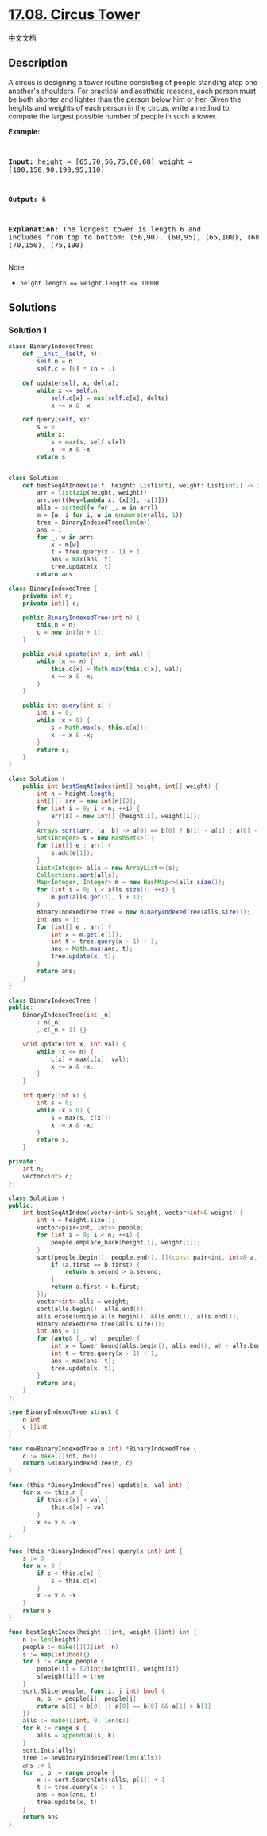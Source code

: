 # [17.08. Circus Tower](https://leetcode.cn/problems/circus-tower-lcci)

[中文文档](./lcci/17.08.Circus%20Tower/README.md)

## Description

<p>A circus is designing a tower routine consisting of people standing atop one anoth&shy;er&#39;s shoulders. For practical and aesthetic reasons, each person must be both shorter and lighter than the person below him or her. Given the heights and weights of each person in the circus, write a method to compute the largest possible number of people in such a tower.</p>
<p><strong>Example: </strong></p>
<pre>

<strong>Input: </strong>height = [65,70,56,75,60,68] weight = [100,150,90,190,95,110]

<strong>Output: </strong>6

<strong>Explanation: </strong>The longest tower is length 6 and includes from top to bottom: (56,90), (60,95), (65,100), (68,110), (70,150), (75,190)</pre>

<p>Note:</p>
<ul>
	<li><code>height.length == weight.length &lt;= 10000</code></li>
</ul>

## Solutions

### Solution 1

<!-- tabs:start -->

```python
class BinaryIndexedTree:
    def __init__(self, n):
        self.n = n
        self.c = [0] * (n + 1)

    def update(self, x, delta):
        while x <= self.n:
            self.c[x] = max(self.c[x], delta)
            x += x & -x

    def query(self, x):
        s = 0
        while x:
            s = max(s, self.c[x])
            x -= x & -x
        return s


class Solution:
    def bestSeqAtIndex(self, height: List[int], weight: List[int]) -> int:
        arr = list(zip(height, weight))
        arr.sort(key=lambda x: (x[0], -x[1]))
        alls = sorted({w for _, w in arr})
        m = {w: i for i, w in enumerate(alls, 1)}
        tree = BinaryIndexedTree(len(m))
        ans = 1
        for _, w in arr:
            x = m[w]
            t = tree.query(x - 1) + 1
            ans = max(ans, t)
            tree.update(x, t)
        return ans
```

```java
class BinaryIndexedTree {
    private int n;
    private int[] c;

    public BinaryIndexedTree(int n) {
        this.n = n;
        c = new int[n + 1];
    }

    public void update(int x, int val) {
        while (x <= n) {
            this.c[x] = Math.max(this.c[x], val);
            x += x & -x;
        }
    }

    public int query(int x) {
        int s = 0;
        while (x > 0) {
            s = Math.max(s, this.c[x]);
            x -= x & -x;
        }
        return s;
    }
}

class Solution {
    public int bestSeqAtIndex(int[] height, int[] weight) {
        int n = height.length;
        int[][] arr = new int[n][2];
        for (int i = 0; i < n; ++i) {
            arr[i] = new int[] {height[i], weight[i]};
        }
        Arrays.sort(arr, (a, b) -> a[0] == b[0] ? b[1] - a[1] : a[0] - b[0]);
        Set<Integer> s = new HashSet<>();
        for (int[] e : arr) {
            s.add(e[1]);
        }
        List<Integer> alls = new ArrayList<>(s);
        Collections.sort(alls);
        Map<Integer, Integer> m = new HashMap<>(alls.size());
        for (int i = 0; i < alls.size(); ++i) {
            m.put(alls.get(i), i + 1);
        }
        BinaryIndexedTree tree = new BinaryIndexedTree(alls.size());
        int ans = 1;
        for (int[] e : arr) {
            int x = m.get(e[1]);
            int t = tree.query(x - 1) + 1;
            ans = Math.max(ans, t);
            tree.update(x, t);
        }
        return ans;
    }
}
```

```cpp
class BinaryIndexedTree {
public:
    BinaryIndexedTree(int _n)
        : n(_n)
        , c(_n + 1) {}

    void update(int x, int val) {
        while (x <= n) {
            c[x] = max(c[x], val);
            x += x & -x;
        }
    }

    int query(int x) {
        int s = 0;
        while (x > 0) {
            s = max(s, c[x]);
            x -= x & -x;
        }
        return s;
    }

private:
    int n;
    vector<int> c;
};

class Solution {
public:
    int bestSeqAtIndex(vector<int>& height, vector<int>& weight) {
        int n = height.size();
        vector<pair<int, int>> people;
        for (int i = 0; i < n; ++i) {
            people.emplace_back(height[i], weight[i]);
        }
        sort(people.begin(), people.end(), [](const pair<int, int>& a, const pair<int, int>& b) {
            if (a.first == b.first) {
                return a.second > b.second;
            }
            return a.first < b.first;
        });
        vector<int> alls = weight;
        sort(alls.begin(), alls.end());
        alls.erase(unique(alls.begin(), alls.end()), alls.end());
        BinaryIndexedTree tree(alls.size());
        int ans = 1;
        for (auto& [_, w] : people) {
            int x = lower_bound(alls.begin(), alls.end(), w) - alls.begin() + 1;
            int t = tree.query(x - 1) + 1;
            ans = max(ans, t);
            tree.update(x, t);
        }
        return ans;
    }
};
```

```go
type BinaryIndexedTree struct {
	n int
	c []int
}

func newBinaryIndexedTree(n int) *BinaryIndexedTree {
	c := make([]int, n+1)
	return &BinaryIndexedTree{n, c}
}

func (this *BinaryIndexedTree) update(x, val int) {
	for x <= this.n {
		if this.c[x] < val {
			this.c[x] = val
		}
		x += x & -x
	}
}

func (this *BinaryIndexedTree) query(x int) int {
	s := 0
	for x > 0 {
		if s < this.c[x] {
			s = this.c[x]
		}
		x -= x & -x
	}
	return s
}

func bestSeqAtIndex(height []int, weight []int) int {
	n := len(height)
	people := make([][2]int, n)
	s := map[int]bool{}
	for i := range people {
		people[i] = [2]int{height[i], weight[i]}
		s[weight[i]] = true
	}
	sort.Slice(people, func(i, j int) bool {
		a, b := people[i], people[j]
		return a[0] < b[0] || a[0] == b[0] && a[1] > b[1]
	})
	alls := make([]int, 0, len(s))
	for k := range s {
		alls = append(alls, k)
	}
	sort.Ints(alls)
	tree := newBinaryIndexedTree(len(alls))
	ans := 1
	for _, p := range people {
		x := sort.SearchInts(alls, p[1]) + 1
		t := tree.query(x-1) + 1
		ans = max(ans, t)
		tree.update(x, t)
	}
	return ans
}
```

<!-- tabs:end -->

<!-- end -->
